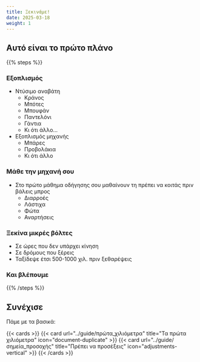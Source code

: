 ```yaml
---
title: Ξεκινάμε!
date: 2025-03-18
weight: 1
---
```


## Αυτό είναι το πρώτο πλάνο

{{% steps %}}

### Εξοπλισμός
- Ντύσιμο αναβάτη
  - Κράνος
  - Μπότες
  - Μπουφάν
  - Παντελόνι
  - Γάντια 
  - Κι ότι άλλο...
- Εξοπλισμός μηχανής
  - Μπάρες
  - Προβολάκια
  - Κι ότι άλλο

### Μάθε την μηχανή σου 

- Στο πρώτο μάθημα οδήγησης σου μαθαίνουν τη πρέπει να κοιτάς πριν βάλεις μπρος
  - Διαρροές
  - Λάστιχα
  - Φώτα
  - Αναρτήσεις

### Ξεκίνα μικρές βόλτες

- Σε ώρες που δεν υπάρχει κίνηση
- Σε δρόμους που ξέρεις 
- Ταξίδεψε έτσι 500-1000 χιλ. πριν ξεθαρέψεις

### Και βλέπουμε 



{{% /steps %}}

## Συνέχισε

Πάμε με τα βασικά:

{{< cards >}}
  {{< card url="../guide/πρώτα_χιλιόμετρα" title="Τα πρώτα χιλιόμετρα" icon="document-duplicate" >}}
  {{< card url="../guide/σημεία_προσοχής" title="Πρέπει να προσέξεις" icon="adjustments-vertical" >}}
{{< /cards >}}
